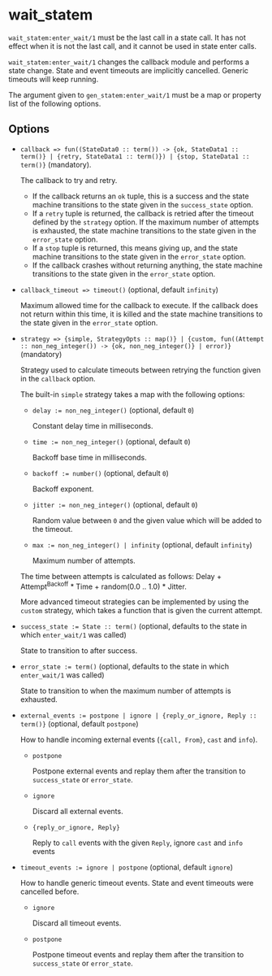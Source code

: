 # wait_statem

`wait_statem:enter_wait/1` must be the last call in a state call.
It has not effect when it is not the last call, and it cannot be used in state enter calls.

`wait_statem:enter_wait/1` changes the callback module and performs a state change.
State and event timeouts are implicitly cancelled. Generic timeouts will keep running.

The argument given to `gen_statem:enter_wait/1` must be a map or property list of the following options.

## Options

* `callback => fun((StateData0 :: term()) -> {ok, StateData1 :: term()} | {retry, StateData1 :: term()}) | {stop, StateData1 :: term()}` (mandatory).
  
  The callback to try and retry.
  * If the callback returns an `ok` tuple, this is a success and the state machine transitions to the state given in the `success_state` option.
  * If a `retry` tuple is returned, the callback is retried after the timeout defined by the `strategy` option. If the maximum number of attempts is exhausted, the state machine transitions to the state given in the `error_state` option.
  * If a `stop` tuple is returned, this means giving up, and the state machine transitions to the state given in the `error_state` option.
  * If the callback crashes without returning anything, the state machine transitions to the state given in the `error_state` option.

* `callback_timeout => timeout()` (optional, default `infinity`)

  Maximum allowed time for the callback to execute. If the callback does not return within this time, it is killed and the state machine transitions to the state given in the `error_state` option.

* `strategy => {simple, StrategyOpts :: map()} | {custom, fun((Attempt :: non_neg_integer()) -> {ok, non_neg_integer()} | error)}` (mandatory)
  
  Strategy used to calculate timeouts between retrying the function given in the `callback` option.
  
  The built-in `simple` strategy takes a map with the following options:
  
  * `delay := non_neg_integer()` (optional, default `0`)
    
    Constant delay time in milliseconds.
    
  * `time := non_neg_integer()` (optional, default `0`)

    Backoff base time in milliseconds.
    
  * `backoff := number()` (optional, default `0`)

    Backoff exponent.
    
  * `jitter := non_neg_integer()` (optional, default `0`)

    Random value between `0` and the given value which will be added to the timeout.
    
  * `max := non_neg_integer() | infinity` (optional, default `infinity`)
  
    Maximum number of attempts.
    
  The time between attempts is calculated as follows: Delay + Attempt<sup>Backoff</sup> * Time + random(0.0 .. 1.0) * Jitter.
    
  More advanced timeout strategies can be implemented by using the `custom` strategy, which takes a function that is given the current attempt.

* `success_state := State :: term()` (optional, defaults to the state in which `enter_wait/1` was called)

  State to transition to after success.

* `error_state := term()` (optional, defaults to the state in which `enter_wait/1` was called)

  State to transition to when the maximum number of attempts is exhausted.

* `external_events := postpone | ignore | {reply_or_ignore, Reply :: term()}` (optional, default `postpone`)

  How to handle incoming external events (`{call, From}`, `cast` and `info`).
  
  * `postpone`

    Postpone external events and replay them after the transition to `success_state` or `error_state`.
    
  * `ignore`

    Discard all external events.
    
  * `{reply_or_ignore, Reply}`

    Reply to `call` events with the given `Reply`, ignore `cast` and `info` events

* `timeout_events := ignore | postpone` (optional, default `ignore`)
  
  How to handle generic timeout events. State and event timeouts were cancelled before.
  
  * `ignore`

    Discard all timeout events.
    
  * `postpone`

    Postpone timeout events and replay them after the transition to `success_state` or `error_state`.

